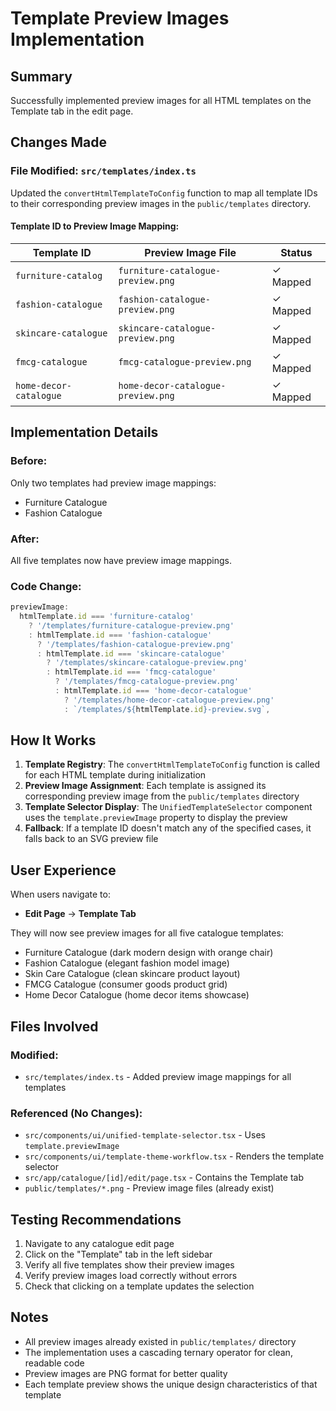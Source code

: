 # Template Preview Images Implementation

## Summary
Successfully implemented preview images for all HTML templates on the Template tab in the edit page.

## Changes Made

### File Modified: `src/templates/index.ts`

Updated the `convertHtmlTemplateToConfig` function to map all template IDs to their corresponding preview images in the `public/templates` directory.

#### Template ID to Preview Image Mapping:

| Template ID | Preview Image File | Status |
|-------------|-------------------|--------|
| `furniture-catalog` | `furniture-catalogue-preview.png` | ✓ Mapped |
| `fashion-catalogue` | `fashion-catalogue-preview.png` | ✓ Mapped |
| `skincare-catalogue` | `skincare-catalogue-preview.png` | ✓ Mapped |
| `fmcg-catalogue` | `fmcg-catalogue-preview.png` | ✓ Mapped |
| `home-decor-catalogue` | `home-decor-catalogue-preview.png` | ✓ Mapped |

## Implementation Details

### Before:
Only two templates had preview image mappings:
- Furniture Catalogue
- Fashion Catalogue

### After:
All five templates now have preview image mappings.

### Code Change:
```typescript
previewImage:
  htmlTemplate.id === 'furniture-catalog'
    ? '/templates/furniture-catalogue-preview.png'
    : htmlTemplate.id === 'fashion-catalogue'
      ? '/templates/fashion-catalogue-preview.png'
      : htmlTemplate.id === 'skincare-catalogue'
        ? '/templates/skincare-catalogue-preview.png'
        : htmlTemplate.id === 'fmcg-catalogue'
          ? '/templates/fmcg-catalogue-preview.png'
          : htmlTemplate.id === 'home-decor-catalogue'
            ? '/templates/home-decor-catalogue-preview.png'
            : `/templates/${htmlTemplate.id}-preview.svg`,
```

## How It Works

1. **Template Registry**: The `convertHtmlTemplateToConfig` function is called for each HTML template during initialization
2. **Preview Image Assignment**: Each template is assigned its corresponding preview image from the `public/templates` directory
3. **Template Selector Display**: The `UnifiedTemplateSelector` component uses the `template.previewImage` property to display the preview
4. **Fallback**: If a template ID doesn't match any of the specified cases, it falls back to an SVG preview file

## User Experience

When users navigate to:
- **Edit Page** → **Template Tab**

They will now see preview images for all five catalogue templates:
- Furniture Catalogue (dark modern design with orange chair)
- Fashion Catalogue (elegant fashion model image)
- Skin Care Catalogue (clean skincare product layout)
- FMCG Catalogue (consumer goods product grid)
- Home Decor Catalogue (home decor items showcase)

## Files Involved

### Modified:
- `src/templates/index.ts` - Added preview image mappings for all templates

### Referenced (No Changes):
- `src/components/ui/unified-template-selector.tsx` - Uses `template.previewImage`
- `src/components/ui/template-theme-workflow.tsx` - Renders the template selector
- `src/app/catalogue/[id]/edit/page.tsx` - Contains the Template tab
- `public/templates/*.png` - Preview image files (already exist)

## Testing Recommendations

1. Navigate to any catalogue edit page
2. Click on the "Template" tab in the left sidebar
3. Verify all five templates show their preview images
4. Verify preview images load correctly without errors
5. Check that clicking on a template updates the selection

## Notes

- All preview images already existed in `public/templates/` directory
- The implementation uses a cascading ternary operator for clean, readable code
- Preview images are PNG format for better quality
- Each template preview shows the unique design characteristics of that template
